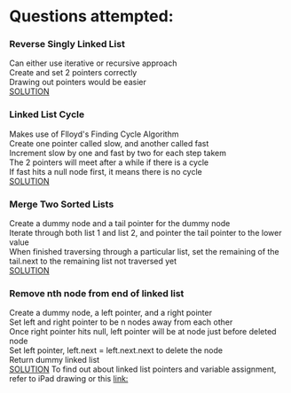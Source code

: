 # Questions attempted:

### Reverse Singly Linked List
Can either use iterative or recursive approach <br />
Create and set 2 pointers correctly <br />
Drawing out pointers would be easier <br />
[SOLUTION](https://www.youtube.com/watch?v=G0_I-ZF0S38)

### Linked List Cycle
Makes use of Flloyd's Finding Cycle Algorithm <br />
Create one pointer called slow, and another called fast <br />
Increment slow by one and fast by two for each step takem <br />
The 2 pointers will meet after a while if there is a cycle <br />
If fast hits a null node first, it means there is no cycle <br />
[SOLUTION](https://www.youtube.com/watch?v=gBTe7lFR3vc)

### Merge Two Sorted Lists
Create a dummy node and a tail pointer for the dummy node <br />
Iterate through both list 1 and list 2, and pointer the tail pointer to the lower value  <br />
When finished traversing through a particular list, set the remaining of the tail.next to the remaining list not traversed yet <br />
[SOLUTION](https://www.youtube.com/watch?v=XIdigk956u0)

### Remove nth node from end of linked list
Create a dummy node, a left pointer, and a right pointer <br />
Set left and right pointer to be n nodes away from each other <br />
Once right pointer hits null, left pointer will be at node just before deleted node <br />
Set left pointer, left.next = left.next.next to delete the node <br />
Return dummy linked list <br />
[SOLUTION](https://www.youtube.com/watch?v=XVuQxVej6y8)
To find out about linked list pointers and variable assignment, refer to iPad drawing or this [link:](https://stackoverflow.com/questions/58715870/explanation-about-dummy-nodes-and-pointers-in-linked-lists) 